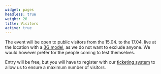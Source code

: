 ```yaml
---
widget: pages
headless: true
weight: 20
title: Visitors
active: true
---
```

The event will be open to public visitors from the 15.04. to the 17.04. live at the location with a [3G model](https://www.hamburg.com/residents/settle/health/15811494/covid-access-plans), as we do not want to exclude anyone. 
We would however prefer for the people coming to test themselves.

Entry will be free, but you will have to register with our [ticketing system](https://www.eventbrite.com/e/robocup-gore-2022-registration-289399139617) to allow us to ensure a maximum number of visitors.
